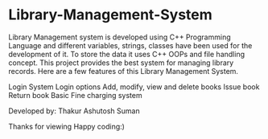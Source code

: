 # Library-Management-System
Library Management system is developed using C++ Programming Language and different variables, strings, classes have 
been used for the development of it. To store the data it uses C++ OOPs and file handling concept. This project provides the best system for managing library records. Here are a few features of this Library Management System.

Login System
Login options
Add, modify, view and delete books
Issue book
Return book
Basic Fine charging system

Developed by: Thakur Ashutosh Suman

Thanks for viewing
Happy coding:)
